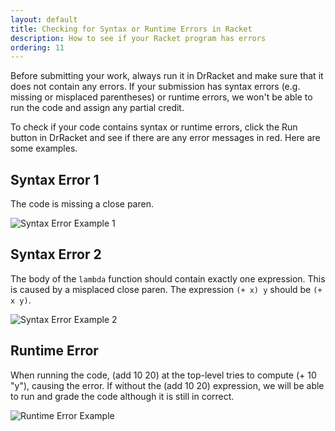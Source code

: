 ```yaml
---
layout: default
title: Checking for Syntax or Runtime Errors in Racket
description: How to see if your Racket program has errors
ordering: 11
---
```


Before submitting your work, always run it in DrRacket and make sure that it does not contain any errors. If your submission has syntax errors (e.g. missing or misplaced parentheses) or runtime errors, we won't be able to run the code and assign any partial credit.

To check if your code contains syntax or runtime errors, click the Run button in DrRacket and see if there are any error messages in red. Here are some examples.

## Syntax Error 1
The code is missing a close paren.

<img src="{{site.url}}/assets/images/drr-stx-error1.jpg" alt="Syntax Error Example 1">

## Syntax Error 2
The body of the `lambda` function should contain exactly one expression. This is caused by a misplaced close paren. The expression `(+ x) y` should be `(+ x y)`.

<img src="{{site.url}}/assets/images/drr-stx-error2.jpg" alt="Syntax Error Example 2">

## Runtime Error
When running the code, (add 10 20) at the top-level tries to compute (+ 10 "y"), causing the error. If without the (add 10 20) expression, we will be able to run and grade the code although it is still in correct.

<img src="{{site.url}}/assets/images/drr-runtime-error.jpg" alt="Runtime Error Example">